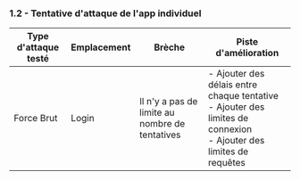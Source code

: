 ### 1.2 - Tentative d'attaque de l'app individuel

| Type d'attaque testé | Emplacement | Brèche                                         | Piste d'amélioration                                                                                                   |
| -------------------- | ----------- | ---------------------------------------------- | ---------------------------------------------------------------------------------------------------------------------- |
| Force Brut           | Login       | Il n'y a pas de limite au nombre de tentatives | - Ajouter des délais entre chaque tentative<br>- Ajouter des limites de connexion<br>- Ajouter des limites de requêtes |
